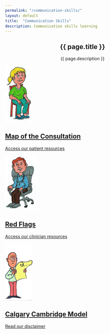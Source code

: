 ```yaml
---
permalink: "/communication-skills/"
layout: default
title:  "Communication Skills"
description: Communication skills learning
---
```


<section id="action" class="responsive">
        <div class="vertical-center">
             <div class="container">
                <div class="row">
                    <div class="action take-tour">
                            <center><h1 class="title">{{ page.title }}</h1>
                            <p>{{ page.description }}</p></center>
                    </div>
                </div>
            </div>
        </div>
   </section>

<section id="services">
        <div class="container">
            <div class="row">
                <div class="col-sm-4 text-center padding wow fadeIn" data-wow-duration="1000ms" data-wow-delay="600ms">
                    <div class="single-service">
                        <div class="wow scaleIn" data-wow-duration="500ms" data-wow-delay="600ms">
                          <a href="{{ '/map-of-the-consultation' }}"><img src="/img/people.png" alt="">
                        </div>
                        <h2>Map of the Consultation</h2>
                        <p>Access our patient resources</p></a>
                    </div>
                </div>
                <div class="col-sm-4 text-center padding wow fadeIn" data-wow-duration="1000ms" data-wow-delay="300ms">
                    <div class="single-service">
                        <div class="wow scaleIn" data-wow-duration="500ms" data-wow-delay="300ms">
                            <a href="{{ '/red-flags' }}"><img src="/img/clinician.png" alt="">
                        </div>
                        <h2>Red Flags</h2>
                        <p>Access our clinician resources</p></a>
                    </div>
                </div>
                <div class="col-sm-4 text-center padding wow fadeIn" data-wow-duration="1000ms" data-wow-delay="900ms">
                    <div class="single-service">
                        <div class="wow scaleIn" data-wow-duration="500ms" data-wow-delay="900ms">
                          <a href="{{ '/calgary-cambridge-model' }}"><img src="/img/disclaimer.png" alt="">
                        </div>
                        <h2>Calgary Cambridge Model</h2>
                        <p>Read our disclaimer</p></a>
                    </div>
                </div>
            </div>
        </div>
    </section>
